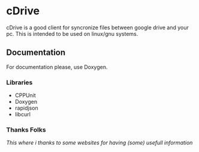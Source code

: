 # cDrive
cDrive is a good client for syncronize files between google drive and your pc.
This is intended to be used on linux/gnu systems.

## Documentation
For documentation please, use Doxygen.

### Libraries
* CPPUnit
* Doxygen
* rapidjson
* libcurl 


### Thanks Folks
*This where i thanks to some websites for having (some) usefull information*

